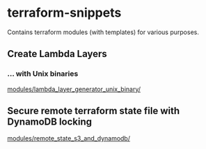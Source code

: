 # terraform-snippets

Contains terraform modules (with templates) for various purposes.

## Create Lambda Layers

### ... with Unix binaries

[modules/lambda_layer_generator_unix_binary/](modules/lambda_layer_generator_unix_binary)

## Secure remote terraform state file with DynamoDB locking

[modules/remote_state_s3_and_dynamodb/](modules/remote_state_s3_and_dynamodb)
